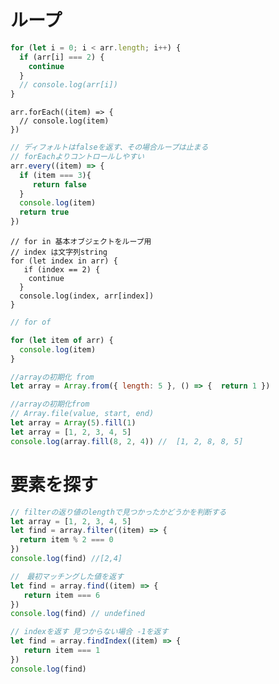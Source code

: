 # ループ
```javascript
for (let i = 0; i < arr.length; i++) {
  if (arr[i] === 2) {
    continue
  }
  // console.log(arr[i])
}
```

```angular2
arr.forEach((item) => {
  // console.log(item)
})
```

```javascript
// ディフォルトはfalseを返す、その場合ループは止まる
// forEachよりコントロールしやすい
arr.every((item) => {
  if (item === 3){
     return false
  }
  console.log(item)
  return true
})
```

```angular2
// for in 基本オブジェクトをループ用
// index は文字列string
for (let index in arr) {
   if (index == 2) {
    continue
  }
  console.log(index, arr[index])
}
```

```javascript
// for of

for (let item of arr) {
  console.log(item)
}
```

```javascript
//arrayの初期化 from
let array = Array.from({ length: 5 }, () => {  return 1 })
```

```javascript
//arrayの初期化from
// Array.file(value, start, end)
let array = Array(5).fill(1)
let array = [1, 2, 3, 4, 5]
console.log(array.fill(8, 2, 4)) //  [1, 2, 8, 8, 5]
```
# 要素を探す
```javascript
// filterの返り値のlengthで見つかったかどうかを判断する
let array = [1, 2, 3, 4, 5]
let find = array.filter((item) => {
  return item % 2 === 0
})
console.log(find) //[2,4]
```

```javascript
//　最初マッチングした値を返す
let find = array.find((item) => {
   return item === 6
})
console.log(find) // undefined 
```

```javascript
// indexを返す 見つからない場合 -1を返す
let find = array.findIndex((item) => {
   return item === 1
})
console.log(find)
```
